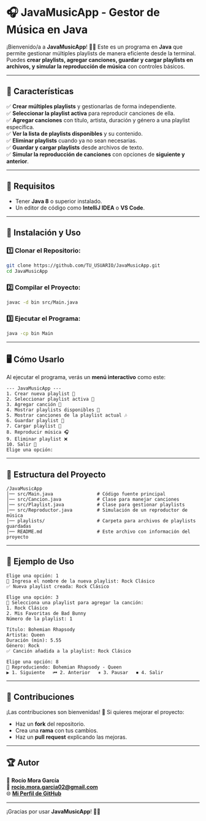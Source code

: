 # 🎧 JavaMusicApp - Gestor de Música en Java 

¡Bienvenido/a a **JavaMusicApp**! 🎵🚀 Este es un programa en **Java** que permite gestionar múltiples playlists de manera eficiente desde la terminal. Puedes **crear playlists, agregar canciones, guardar y cargar playlists en archivos, y simular la reproducción de música** con controles básicos.

---

## 📜 Características
✅ **Crear múltiples playlists** y gestionarlas de forma independiente.  
✅ **Seleccionar la playlist activa** para reproducir canciones de ella.  
✅ **Agregar canciones** con título, artista, duración y género a una playlist específica.  
✅ **Ver la lista de playlists disponibles** y su contenido.  
✅ **Eliminar playlists** cuando ya no sean necesarias.  
✅ **Guardar y cargar playlists** desde archivos de texto.  
✅ **Simular la reproducción de canciones** con opciones de **siguiente y anterior**.  

---

## 🔧 Requisitos
- Tener **Java 8** o superior instalado.  
- Un editor de código como **IntelliJ IDEA** o **VS Code**.  

---

## 🚀 Instalación y Uso
### 1️⃣ Clonar el Repositorio:
```bash
git clone https://github.com/TU_USUARIO/JavaMusicApp.git
cd JavaMusicApp
```
### 2️⃣ Compilar el Proyecto:
```bash
javac -d bin src/Main.java
```
### 3️⃣ Ejecutar el Programa:
```bash
java -cp bin Main
```

---

## 🖥 Cómo Usarlo
Al ejecutar el programa, verás un **menú interactivo** como este:
```plaintext
--- JavaMusicApp ---
1. Crear nueva playlist 📂
2. Seleccionar playlist activa 🎼
3. Agregar canción 🎵
4. Mostrar playlists disponibles 📜
5. Mostrar canciones de la playlist actual 🎶
6. Guardar playlist 💾
7. Cargar playlist 📂
8. Reproducir música 🎧
9. Eliminar playlist ❌
10. Salir 🚪
Elige una opción:
```

---

## 📂 Estructura del Proyecto
```plaintext
/JavaMusicApp
│── src/Main.java                # Código fuente principal
│── src/Cancion.java             # Clase para manejar canciones
│── src/Playlist.java            # Clase para gestionar playlists
│── src/Reproductor.java         # Simulación de un reproductor de música
│── playlists/                   # Carpeta para archivos de playlists guardadas
│── README.md                    # Este archivo con información del proyecto
```

---

## 📝 Ejemplo de Uso
```plaintext
Elige una opción: 1
📂 Ingresa el nombre de la nueva playlist: Rock Clásico
✅ Nueva playlist creada: Rock Clásico

Elige una opción: 3
📜 Selecciona una playlist para agregar la canción:
1. Rock Clásico
2. Mis Favoritas de Bad Bunny
Número de la playlist: 1

Título: Bohemian Rhapsody
Artista: Queen
Duración (min): 5.55
Género: Rock
✅ Canción añadida a la playlist: Rock Clásico

Elige una opción: 8
🎵 Reproduciendo: Bohemian Rhapsody - Queen
▶ 1. Siguiente   ⏮ 2. Anterior   ⏸ 3. Pausar   ⏹ 4. Salir
```

---

## 🔗 Contribuciones
¡Las contribuciones son bienvenidas! 🎉 Si quieres mejorar el proyecto:
- Haz un **fork** del repositorio.
- Crea una **rama** con tus cambios.
- Haz un **pull request** explicando las mejoras.

---

## 🏆 Autor
👤 **Rocío Mora García**  
📧 **rocio.mora.garcia02@gmail.com**  
🌐 **[Mi Perfil de GitHub](https://github.com/rociiomoraa)**  

---

¡Gracias por usar **JavaMusicApp**! 🚀😊


